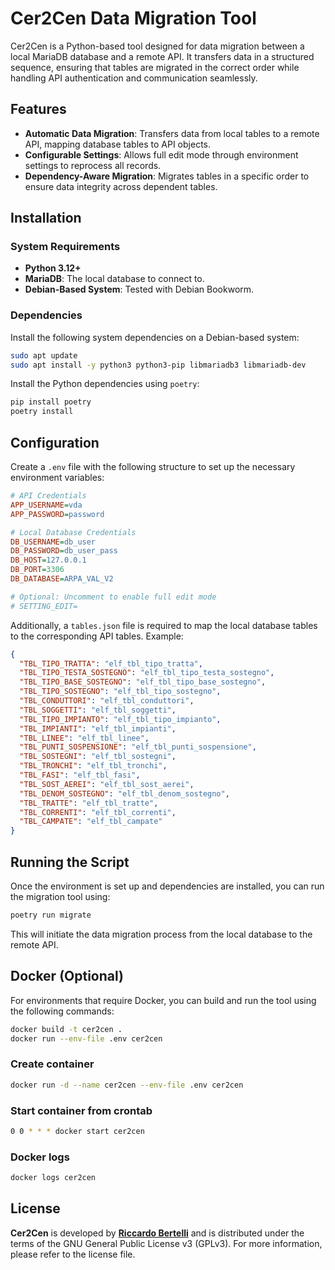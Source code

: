 # Cer2Cen Data Migration Tool

Cer2Cen is a Python-based tool designed for data migration between a local MariaDB database and a remote API. It transfers data in a structured sequence, ensuring that tables are migrated in the correct order while handling API authentication and communication seamlessly.

## Features

- **Automatic Data Migration**: Transfers data from local tables to a remote API, mapping database tables to API objects.
- **Configurable Settings**: Allows full edit mode through environment settings to reprocess all records.
- **Dependency-Aware Migration**: Migrates tables in a specific order to ensure data integrity across dependent tables.

## Installation

### System Requirements

- **Python 3.12+**
- **MariaDB**: The local database to connect to.
- **Debian-Based System**: Tested with Debian Bookworm.

### Dependencies

Install the following system dependencies on a Debian-based system:

```bash
sudo apt update
sudo apt install -y python3 python3-pip libmariadb3 libmariadb-dev
```

Install the Python dependencies using `poetry`:

```bash
pip install poetry
poetry install
```

## Configuration

Create a `.env` file with the following structure to set up the necessary environment variables:

```ini
# API Credentials
APP_USERNAME=vda
APP_PASSWORD=password

# Local Database Credentials
DB_USERNAME=db_user
DB_PASSWORD=db_user_pass
DB_HOST=127.0.0.1
DB_PORT=3306
DB_DATABASE=ARPA_VAL_V2

# Optional: Uncomment to enable full edit mode
# SETTING_EDIT=
```

Additionally, a `tables.json` file is required to map the local database tables to the corresponding API tables. Example:

```json
{
  "TBL_TIPO_TRATTA": "elf_tbl_tipo_tratta",
  "TBL_TIPO_TESTA_SOSTEGNO": "elf_tbl_tipo_testa_sostegno",
  "TBL_TIPO_BASE_SOSTEGNO": "elf_tbl_tipo_base_sostegno",
  "TBL_TIPO_SOSTEGNO": "elf_tbl_tipo_sostegno",
  "TBL_CONDUTTORI": "elf_tbl_conduttori",
  "TBL_SOGGETTI": "elf_tbl_soggetti",
  "TBL_TIPO_IMPIANTO": "elf_tbl_tipo_impianto",
  "TBL_IMPIANTI": "elf_tbl_impianti",
  "TBL_LINEE": "elf_tbl_linee",
  "TBL_PUNTI_SOSPENSIONE": "elf_tbl_punti_sospensione",
  "TBL_SOSTEGNI": "elf_tbl_sostegni",
  "TBL_TRONCHI": "elf_tbl_tronchi",
  "TBL_FASI": "elf_tbl_fasi",
  "TBL_SOST_AEREI": "elf_tbl_sost_aerei",
  "TBL_DENOM_SOSTEGNO": "elf_tbl_denom_sostegno",
  "TBL_TRATTE": "elf_tbl_tratte",
  "TBL_CORRENTI": "elf_tbl_correnti",
  "TBL_CAMPATE": "elf_tbl_campate"
}
```

## Running the Script

Once the environment is set up and dependencies are installed, you can run the migration tool using:

```bash
poetry run migrate
```

This will initiate the data migration process from the local database to the remote API.

## Docker (Optional)

For environments that require Docker, you can build and run the tool using the following commands:

```bash
docker build -t cer2cen .
docker run --env-file .env cer2cen
```

### Create container

```bash
docker run -d --name cer2cen --env-file .env cer2cen
```

### Start container from crontab

```bash
0 0 * * * docker start cer2cen
```

### Docker logs

```bash
docker logs cer2cen
```

## License

**Cer2Cen** is developed by [**Riccardo Bertelli**](mailto:riccardo@codetotime.com) and is distributed under the terms of the GNU General Public License v3 (GPLv3). For more information, please refer to the license file.
